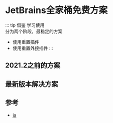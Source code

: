 # JetBrains全家桶免费方案
::: tip 借鉴
学习使用<br/>
分为两个阶段，最稳定的方案
- 使用重置插件
- 使用重置外接插件
:::

## 2021.2之前的方案

## 最新版本解决方案

## 参考
- [ja](https://zhaiblog.cn/169.html)
